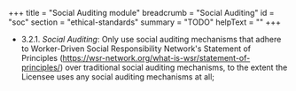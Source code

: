 +++
title = "Social Auditing module"
breadcrumb = "Social Auditing"
id = "soc"
section = "ethical-standards"
summary = "TODO"
helpText = ""
+++

- 3.2.1. *Social Auditing*: Only use social auditing mechanisms that adhere to Worker-Driven Social Responsibility Network's Statement of Principles (https://wsr-network.org/what-is-wsr/statement-of-principles/) over traditional social auditing mechanisms, to the extent the Licensee uses any social auditing mechanisms at all;
